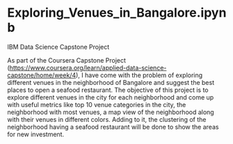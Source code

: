 # Exploring_Venues_in_Bangalore.ipynb
 IBM Data Science Capstone Project

As part of the Coursera Capstone Project (https://www.coursera.org/learn/applied-data-science-capstone/home/week/4), I have come with the problem of exploring different venues in the neighborhood of Bangalore and suggest the best places to open a seafood restaurant. The objective of this project is to explore different venues in the city for each neighborhood and come up with useful metrics like top 10 venue categories in the city, the neighborhood with most venues, a map view of the neighborhood along with their venues in different colors. Adding to it, the clustering of the neighborhood having a seafood restaurant will be done to show the areas for new investment.
